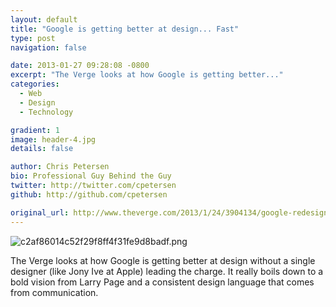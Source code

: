 ```yaml
---
layout: default
title: "Google is getting better at design... Fast"
type: post
navigation: false

date: 2013-01-27 09:28:08 -0800
excerpt: "The Verge looks at how Google is getting better..."
categories:
  - Web
  - Design
  - Technology

gradient: 1
image: header-4.jpg
details: false

author: Chris Petersen
bio: Professional Guy Behind the Guy
twitter: http://twitter.com/cpetersen
github: http://github.com/cpetersen

original_url: http://www.theverge.com/2013/1/24/3904134/google-redesign-how-larry-page-engineered-beautiful-revolution
---
```





 ![c2af86014c52f29f8ff4f31fe9d8badf.png](/attachments/c2af86014c52f29f8ff4f31fe9d8badf/image.png) 

 The Verge looks at how Google is getting better at design without a single designer (like Jony Ive at Apple) leading the charge. It really boils down to a bold vision from Larry Page and a consistent design language that comes from communication. 

 
